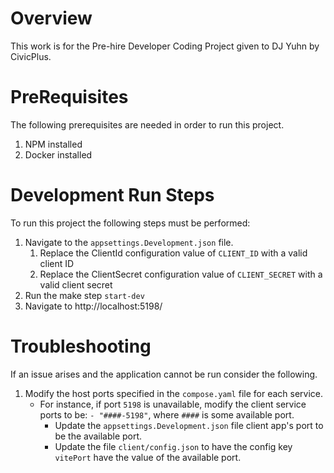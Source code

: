 # Overview

This work is for the Pre-hire Developer Coding Project given to DJ Yuhn by CivicPlus.

# PreRequisites

The following prerequisites are needed in order to run this project.

1. NPM installed
2. Docker installed

# Development Run Steps

To run this project the following steps must be performed:

1. Navigate to the `appsettings.Development.json` file.
    1. Replace the ClientId configuration value of `CLIENT_ID` with a valid client ID
    2. Replace the ClientSecret configuration value of `CLIENT_SECRET` with a valid client secret
2. Run the make step `start-dev`
3. Navigate to http://localhost:5198/

# Troubleshooting

If an issue arises and the application cannot be run consider the following.

1. Modify the host ports specified in the `compose.yaml` file for each service.
    * For instance, if port `5198` is unavailable, modify the client service ports to be: `- "####-5198"`, where `####`
      is some available port.
        * Update the `appsettings.Development.json` file client app's port to be the available port.
        * Update the file `client/config.json` to have the config key `vitePort` have the value of the available port.